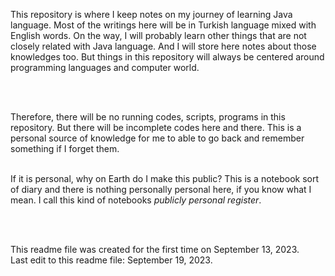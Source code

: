 <p>This repository is where I keep notes on my journey of learning Java language. 
Most of the writings here will be in Turkish language mixed with English words.
On the way, I will probably learn other things that are not closely related with Java language.
And I will store here notes about those knowledges too.
But things in this repository will always be centered around programming languages and
computer world.</p>
<br>
<br>
<p>Therefore, there will be no running codes, scripts, programs in this repository. 
But there will be incomplete codes here and there.
This is a personal source of knowledge for me to able to go back and remember something if I forget them.
<br>
<br>
<p>If it is personal, why on Earth do I make this public?
This is a notebook sort of diary and there is nothing personally personal here, if you know what I mean. 
I call this kind of notebooks <em>publicly personal register</em>.</p>
<br>
<br>
<p>This readme file was created for the first time on September 13, 2023.<br>
Last edit to this readme file: September 19, 2023.</p>

